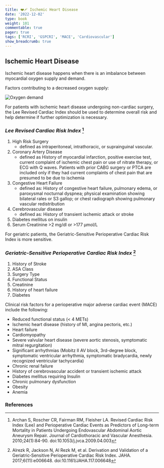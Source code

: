 ```yaml
---
title: ❤️‍🩹 Ischemic Heart Disease
date: '2022-12-02'
type: book
weight: 101
commentable: true
pager: true
tags: ['RCRI', 'GSPCRI', 'MACE', 'Cardiovascular']
show_breadcrumb: true
---
```



## Ischemic Heart Disease

Ischemic heart disease happens when there is an imbalance between myocardial oxygen supply and demand.

Factors contributing to a decreased oxygen supply:

![Oxygen demand](../../o2demand.svg "Oxygen demand")


For patients with ischemic heart disease undergoing non-cardiac surgery, the Lee Revised Cardiac Index should be used to determine overall risk and help determine if further optimization is necessary.

### *Lee Revised Cardiac Risk Index* [^14]
1. High Risk Surgery
   - defined as intraperitoneal, intrathoracic, or suprainguinal vascular.
2. Coronary Artery Disease
   - defined as History of myocardial infarction, positive exercise test, current complaint of ischemic chest pain or use of nitrate therapy, or ECG with Q waves. Patients with prior CABG surgery or PTCA are included only if they had current complaints of chest pain that are presumed to be due to ischemia
3. Congestive Heart Failure
   - defined as: History of congestive heart failure, pulmonary edema, or paroxysmal nocturnal dyspnea; physical examination showing bilateral rales or S3 gallop; or chest radiograph showing pulmonary vascular redistribution
4. Cerebrovascular disease
   - defined as: History of transient ischemic attack or stroke
5. Diabetes mellitus on insulin
6. Serum Creatinine >2 mg/dl or >177 μmol/L


For geriatric patients, the Geriatric-Sensitive Perioperative Cardiac Risk Index is more sensitive.
### *Geriatric-Sensitive Perioperative Cardiac Risk Index* [^15]
1. History of Stroke
2. ASA Class
3. Surgery Type
4. Functional Status
5. Creatinine
6. History of heart failure
7. Diabetes


Clinical risk factors for a perioperative major adverse cardiac event (MACE) include the following:

 - Reduced functional status (< 4 METs)
 - Ischemic heart disease (history of MI, angina pectoris, etc.)
 - Heart failure
 - Cardiomyopathy
 - Severe valvular heart disease (severe aortic stenosis, symptomatic mitral regurgitation)
 - Significant arrhythmias (Mobitz II AV block, 3rd-degree block, symptomatic ventricular arrhythmia, symptomatic bradycardia, newly recognized ventricular tachycardia)
 - Chronic renal failure
 - History of cerebrovascular accident or transient ischemic attack
 - Diabetes mellitus requiring Insulin
 - Chronic pulmonary dysfunction
 - Obesity
 - Anemia











### References

[^1]: <span style="color:blue">Barash PG, Cullen BF, Stoelting RK, Cahalan MK, Stock MC, Ortega R, Sharar SR, Holt NF, eds. Clinical Anesthesia. 8th edition. Wolters Kluwer; 2017.</span>
[^2]: <span style="color:purple">Chestnut DH, Wong CA, Tsen LC, Ngan Kee WD, Beilin Y, Mhyre JM, Bateman BT, eds. 6th edition. Elsevier; 2020.</span>
[^3]: <span style="color:pink">Coté CJ, Lerman J, Anderson BJ. Coté and Lerman's A Practice of Anesthesia for Infants and Children. 6th edition. Elsevier; 2018.</span>
[^4]: <span style="color:brown">Ehrenwerth J, Eisenkraft J, Berry J, eds. Anesthesia Equipment: Principles and Applications. 3rd edition. Elsevier; 2020.</span>
[^5]: <span style="color:green">Farag E, Mounir-Soliman L, Brown DL. Brown's Atlas of Regional Anesthesia. 6th edition. Elsevier; 2020.</span>
[^6]: <span style="color:red">Flood P, Rathmell JP, Urman RD, eds. Stoelting's Pharmacology & Physiology in Anesthetic Practice. 6th edition. Wolters Kluwer; 2021.</span>
[^7]: <span style="color:yellow">Foster SD, Callahan MF, eds. A Professional Study and Resource Guide for the CRNA. 2nd edition. American Association of Nurse Anesthetists; 2011.</span>
[^8]: <span style="color:orange">Gropper MA, Cohen NH, Eriksson LI, Fleisher LA, Leslie K, Wiener-Kronish JP, eds. Miller's Anesthesia (Vols. 1-2). 9th edition. Elsevier; 2019.</span>
[^9]: <span style="color:indigo">Rosenblatt WH, Popescu WM. Master Techniques in Upper and Lower Airway Management. Wolters Kluwer (LWW); 2015.</span>
[^10]: <span style="color:teal">Hall JE, Hall ME. Guyton and Hall Textbook of Medical Physiology. 14th edition. Elsevier; 2020.</span>
[^11]: <span style="color:maroon">Hines RL, Jones SB, eds. Stoelting's Anesthesia and Co-existing Disease. 8th edition. Elsevier; 2021.</span>
[^12]: <span style="color:aquamarine">Jaffe RA, Schmiesing CA, Golianu B. Anesthesiologist's Manual of Surgical Procedures. 6th ed. Wolters Kluwer; 2020.</span>
[^13]: <span style="color:darkgreen">Nagelhout JJ, Elisha S, Heiner JS, eds. Nurse Anesthesia. 7th edition. Elsevier; 2020.</span>
[^14]: Archan S, Roscher CR, Fairman RM, Fleisher LA. Revised Cardiac Risk Index (Lee) and Perioperative Cardiac Events as Predictors of Long-term Mortality in Patients Undergoing Endovascular Abdominal Aortic Aneurysm Repair. Journal of Cardiothoracic and Vascular Anesthesia. 2010;24(1):84-90. doi:10.1053/j.jvca.2009.04.003
[^15]: Alrezk R, Jackson N, Al Rezk M, et al. Derivation and Validation of a Geriatric‐Sensitive Perioperative Cardiac Risk Index. JAHA. 2017;6(11):e006648. doi:10.1161/JAHA.117.006648

